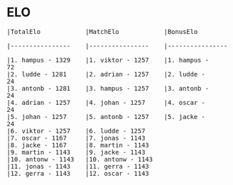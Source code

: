 <!DOCTYPE html>
<html>
<head>
</head>
<body>

<h1>ELO</h1>
<p>
<tt>|TotalElo&nbsp;&nbsp;&nbsp;&nbsp;&nbsp;&nbsp;&nbsp;&nbsp;&nbsp;&nbsp;&nbsp;&nbsp;|MatchElo&nbsp;&nbsp;&nbsp;&nbsp;&nbsp;&nbsp;&nbsp;&nbsp;&nbsp;&nbsp;&nbsp;&nbsp;|BonusElo&nbsp;&nbsp;&nbsp;&nbsp;&nbsp;&nbsp;&nbsp;&nbsp;&nbsp;&nbsp;&nbsp;&nbsp;<br>
|----------------&nbsp;&nbsp;&nbsp;&nbsp;|----------------&nbsp;&nbsp;&nbsp;&nbsp;|----------------&nbsp;&nbsp;&nbsp;&nbsp;<br>
|1. hampus - 1329&nbsp;&nbsp;&nbsp;&nbsp;|1. viktor - 1257&nbsp;&nbsp;&nbsp;&nbsp;|1. hampus - 72&nbsp;&nbsp;&nbsp;&nbsp;&nbsp;&nbsp;<br>
|2. ludde - 1281&nbsp;&nbsp;&nbsp;&nbsp;&nbsp;|2. adrian - 1257&nbsp;&nbsp;&nbsp;&nbsp;|2. ludde - 24&nbsp;&nbsp;&nbsp;&nbsp;&nbsp;&nbsp;&nbsp;<br>
|3. antonb - 1281&nbsp;&nbsp;&nbsp;&nbsp;|3. hampus - 1257&nbsp;&nbsp;&nbsp;&nbsp;|3. antonb - 24&nbsp;&nbsp;&nbsp;&nbsp;&nbsp;&nbsp;<br>
|4. adrian - 1257&nbsp;&nbsp;&nbsp;&nbsp;|4. johan - 1257&nbsp;&nbsp;&nbsp;&nbsp;&nbsp;|4. oscar - 24&nbsp;&nbsp;&nbsp;&nbsp;&nbsp;&nbsp;&nbsp;<br>
|5. johan - 1257&nbsp;&nbsp;&nbsp;&nbsp;&nbsp;|5. antonb - 1257&nbsp;&nbsp;&nbsp;&nbsp;|5. jacke - 24&nbsp;&nbsp;&nbsp;&nbsp;&nbsp;&nbsp;&nbsp;<br>
|6. viktor - 1257&nbsp;&nbsp;&nbsp;&nbsp;|6. ludde - 1257&nbsp;&nbsp;&nbsp;&nbsp;&nbsp;<br>
|7. oscar - 1167&nbsp;&nbsp;&nbsp;&nbsp;&nbsp;|7. jonas - 1143&nbsp;&nbsp;&nbsp;&nbsp;&nbsp;<br>
|8. jacke - 1167&nbsp;&nbsp;&nbsp;&nbsp;&nbsp;|8. martin - 1143&nbsp;&nbsp;&nbsp;&nbsp;<br>
|9. martin - 1143&nbsp;&nbsp;&nbsp;&nbsp;|9. jacke - 1143&nbsp;&nbsp;&nbsp;&nbsp;&nbsp;<br>
|10. antonw - 1143&nbsp;&nbsp;&nbsp;|10. antonw - 1143&nbsp;&nbsp;&nbsp;<br>
|11. jonas - 1143&nbsp;&nbsp;&nbsp;&nbsp;|11. gerra - 1143&nbsp;&nbsp;&nbsp;&nbsp;<br>
|12. gerra - 1143&nbsp;&nbsp;&nbsp;&nbsp;|12. oscar - 1143&nbsp;&nbsp;&nbsp;&nbsp;<br>
</tt>
</p>
</body>
</html>


